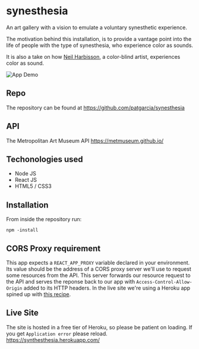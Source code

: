 # synesthesia

An art gallery with a vision to emulate a voluntary synesthetic experience.

The motivation behind this installation, is to provide a vantage point into the life of people with the type of synesthesia, who experience color as sounds.

It is also a take on how [Neil Harbisson](https://www.ted.com/talks/neil_harbisson_i_listen_to_color?language=en_), a color-blind artist, experiences color as sound.

![App Demo](React%20App.gif)

## Repo
The repository can be found at https://github.com/patgarcia/synesthesia

## API
The Metropolitan Art Museum API https://metmuseum.github.io/
## Techonologies used
* Node JS
* React JS
* HTML5 / CSS3

## Installation
From inside the repository run:

```npm
npm -install
```

## CORS Proxy requirement
This app expects a ```REACT_APP_PROXY``` variable declared in your environment. Its value should be the address of a CORS proxy server we'll use to request some resources from the API. This server forwards our resource request to the API and serves the reponse back to our app with ```Access-Control-Allow-Origin``` added to its HTTP headers. In the live site we're using a Heroku app spined up with [this recipe](https://stackoverflow.com/a/43881141/5727431).

## Live Site
The site is hosted in a free tier of Heroku, so please be patient on loading. If you get ```Application error``` please reload. 
https://synthesthesia.herokuapp.com/